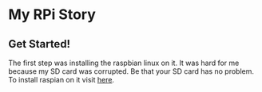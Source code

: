 # My RPi Story
## Get Started!
The first step was installing the raspbian linux on it. It was hard for me because my SD card was corrupted. Be that your SD card has no problem. To install raspian on it visit [here](https://www.raspberrypi.org/documentation/installation/installing-images/).
